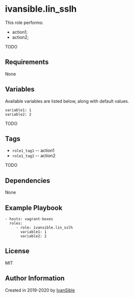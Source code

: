 # ivansible.lin_sslh

This role performs:
 - action1;
 - action2;

TODO

## Requirements

None


## Variables

Available variables are listed below, along with default values.

    variable1: 1
    variable2: 2

TODO

## Tags

- `role1_tag1` -- action1
- `role1_tag2` -- action2

TODO

## Dependencies

None


## Example Playbook

    - hosts: vagrant-boxes
      roles:
         - role: ivansible.lin_sslh
           variable1: 1
           variable2: 2


## License

MIT

## Author Information

Created in 2019-2020 by [IvanSible](https://github.com/ivansible)

